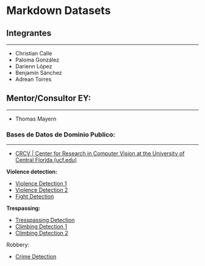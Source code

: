 # Markdown Datasets

## Integrantes

---

- Christian Calle
- Paloma González
- Darienn López
- Benjamín Sánchez
- Adrean Torres

## Mentor/Consultor EY:

---

- Thomas Mayern

### **Bases de Datos de Dominio Publico:**

---

- [CRCV | Center for Research in Computer Vision at the University of Central Florida (ucf.edu)](https://www.crcv.ucf.edu/projects/real-world/)

**Violence detection:** 

- [Violence Detection 1](https://universe.roboflow.com/school-zmthx/violence-detection-w2xnz)
- [Violence Detection 2](https://universe.roboflow.com/school-zmthx/violence-detection-w2xnz)
- [Fight Detection](https://universe.roboflow.com/fight-s9300/fight_detection-m9aq1)

**Trespassing:**

- [Tresspassing Detection](https://universe.roboflow.com/trespass-uxyib/trespassing-jcony)
- [Climbing Detection 1](https://universe.roboflow.com/min-tang-ugcdi/climbing-detection)
- [Climbing Detection 2](https://universe.roboflow.com/layor/climbing-detection-3kohb)

Robbery:

- [Crime Detection](https://universe.roboflow.com/fypcrime-classification-hoeai/crimedetection-c0rbu)
